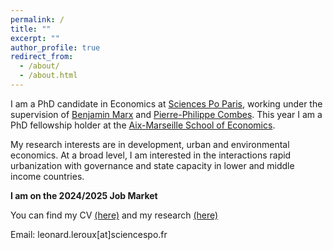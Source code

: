 ```yaml
---
permalink: /
title: ""
excerpt: ""
author_profile: true
redirect_from: 
  - /about/
  - /about.html
---
```


I am a PhD candidate in Economics at [Sciences Po Paris](https://www.sciencespo.fr/department-economics/), working under the supervision of [Benjamin Marx](https://sites.google.com/view/bmarx/home) and [Pierre-Philippe Combes](https://sites.google.com/view/pierrephilippecombes/). This year I am a PhD fellowship holder at the [Aix-Marseille School of Economics](https://www.amse-aixmarseille.fr/en).

My research interests are in development, urban and environmental economics. At a broad level, I am interested in the interactions rapid urbanization with governance and state capacity in lower and middle income countries.

**I am on the 2024/2025 Job Market**

You can find my CV [(here)](https://leonardleroux.github.io/files/Leonard%20le%20Roux.pdf) and my research [(here)](https://leonardleroux.github.io/research/)


Email: leonard.leroux[at]sciencespo.fr
